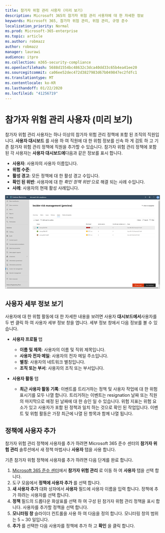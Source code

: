 ```yaml
---
title: 참가자 위험 관리 사용자 (미리 보기)
description: Microsoft 365의 참가자 위험 관리 사용자에 대 한 자세한 정보
keywords: Microsoft 365, 참가자 위험 관리, 위험 관리, 규정 준수
localization_priority: Normal
ms.prod: Microsoft-365-enterprise
ms.topic: article
ms.author: robmazz
author: robmazz
manager: laurawi
audience: itpro
ms.collection: m365-security-compliance
ms.openlocfilehash: 5688d1554bc48632c3dca40dd33c65b4ea41ee20
ms.sourcegitcommit: ca06ee52dec472d3827983d67b049847ec2fdfc1
ms.translationtype: MT
ms.contentlocale: ko-KR
ms.lasthandoff: 01/22/2020
ms.locfileid: "41256719"
---
```

# <a name="insider-risk-management-users-preview"></a>참가자 위험 관리 사용자 (미리 보기)

참가자 위험 관리 사용자는 하나 이상의 참가자 위험 관리 정책에 포함 된 조직의 직원입니다. **사용자 대시보드** 를 사용 하 여 직원에 대 한 위험 정보를 신속 하 게 검토 하 고 기존 참가자 위험 관리 정책에 직원을 추가할 수 있습니다. 참가자 위험 관리 정책에 포함 된 각 사용자는 **사용자 대시보드에**다음과 같은 정보를 표시 합니다.

- **사용자**: 사용자의 사용자 이름입니다.
- **위험 수준**: 
- **활성 경고**: 모든 정책에 대 한 활성 경고 수입니다.
- **확인 된 위반**: 사용자에 대 한 *확인 정책 위반* 으로 해결 되는 사례 수입니다.
- **사례**: 사용자의 현재 활성 사례입니다.

![참가자 위험 관리 사용자 대시보드](media/insider-risk-users-dashboard.png)

## <a name="view-user-details"></a>사용자 세부 정보 보기

사용자에 대 한 위험 활동에 대 한 자세한 내용을 보려면 사용자 **대시보드에서**사용자를 두 번 클릭 하 여 사용자 세부 정보 창을 엽니다. 세부 정보 창에서 다음 정보를 볼 수 있습니다.

- **사용자 프로필** 탭
    - **이름 및 제목**: 사용자의 이름 및 직위 제목입니다.
    - **사용자 전자 메일**: 사용자의 전자 메일 주소입니다.
    - **별칭**: 사용자의 네트워크 별칭입니다.
    - **조직 또는 부서**: 사용자의 조직 또는 부서입니다.

- **사용자 활동** 탭
    - **최근 사용자 활동 기록**: 이벤트를 트리거하는 정책 및 사용자 작업에 대 한 위험 표시기를 모두 나열 합니다. 트리거하는 이벤트는 resignation 날짜 또는 직원의 마지막으로 예정 된 날짜에 대 한 승인 일 수 있습니다. 위험 지표는 위험 요소가 있고 사용자가 포함 된 정책과 일치 하는 것으로 확인 된 작업입니다. 이벤트 및 위험 활동은 가장 최근에 나열 된 항목과 함께 나열 됩니다.

## <a name="add-a-user-to-a-policy"></a>정책에 사용자 추가

참가자 위험 관리 정책에 사용자를 추가 하려면 Microsoft 365 준수 센터의 **참가자 위험 관리** 솔루션에서 새 정책 마법사나 **사용자** 탭을 사용 합니다.

기존 참가자 위험 정책에 사용자를 추가 하려면 다음 단계를 완료 합니다.

1. [Microsoft 365 준수 센터](https://compliance.microsoft.com)에서 **참가자 위험 관리** 로 이동 하 여 **사용자** 탭을 선택 합니다.
2. 도구 모음에서 **정책에 사용자 추가** 를 선택 합니다.
3. **새 사용자 추가** 대화 상자에서 **사용자** 필드에 사용자 이름을 입력 합니다. 정책에 추가 하려는 사용자를 선택 합니다.
4. **정책** 필드의 드롭다운 화살표를 선택 하 여 구성 된 참가자 위험 관리 정책을 표시 합니다. 사용자를 추가할 정책을 선택 합니다.
5. **모니터링 창** 슬라이더 컨트롤을 사용 하 여 다음을 정의 합니다. 모니터링 창의 범위는 5 ~ 30 일입니다.
6. **추가** 를 선택한 다음 사용자를 정책에 추가 하 고 **확인** 을 클릭 합니다.
